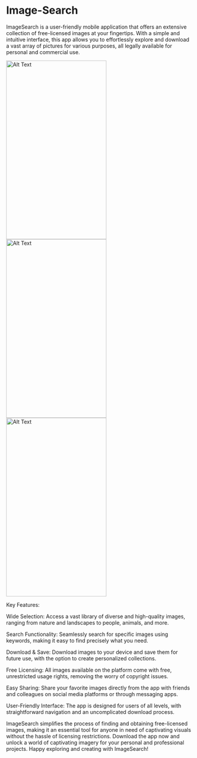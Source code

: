 ﻿# Image-Search

 ImageSearch is a user-friendly mobile application that offers an extensive collection of free-licensed images at your fingertips. With a simple and intuitive interface, this app allows you to effortlessly explore and download a vast array of pictures for various purposes, all legally available for personal and commercial use.

<img src="https://github.com/fedorov-andrii-andriiovych/ImageSearch/assets/120781663/668ce4ee-16e7-4ae1-a9a2-f62c692d4340" alt="Alt Text" width="270" height="480">
<img src="https://github.com/fedorov-andrii-andriiovych/ImageSearch/assets/120781663/54840d65-ce38-498b-a26c-30649c7cad9e" alt="Alt Text" width="270" height="480">
<img src="https://github.com/fedorov-andrii-andriiovych/ImageSearch/assets/120781663/d8ca1f52-9400-4ba6-acd7-94d445f23aa3" alt="Alt Text" width="270" height="480">


Key Features:

Wide Selection: Access a vast library of diverse and high-quality images, ranging from nature and landscapes to people, animals, and more.

Search Functionality: Seamlessly search for specific images using keywords, making it easy to find precisely what you need.

Download & Save: Download images to your device and save them for future use, with the option to create personalized collections.

Free Licensing: All images available on the platform come with free, unrestricted usage rights, removing the worry of copyright issues.

Easy Sharing: Share your favorite images directly from the app with friends and colleagues on social media platforms or through messaging apps.

User-Friendly Interface: The app is designed for users of all levels, with straightforward navigation and an uncomplicated download process.

ImageSearch simplifies the process of finding and obtaining free-licensed images, making it an essential tool for anyone in need of captivating visuals without the hassle of licensing restrictions. Download the app now and unlock a world of captivating imagery for your personal and professional projects. Happy exploring and creating with ImageSearch!
